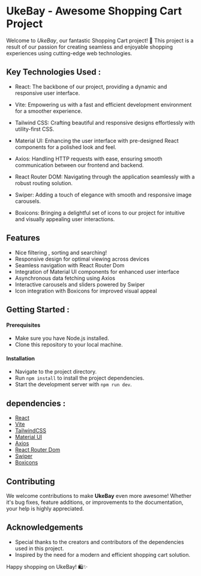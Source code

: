 # __UkeBay__ - Awesome Shopping Cart Project
Welcome to _UkeBay_, our fantastic Shopping Cart project! 🛒 This project is a result of our passion for creating seamless and enjoyable shopping experiences using cutting-edge web technologies.

## Key Technologies Used :
- React: The backbone of our project, providing a dynamic and responsive user interface.

- Vite: Empowering us with a fast and efficient development environment for a smoother experience.

- Tailwind CSS: Crafting beautiful and responsive designs effortlessly with utility-first CSS.

- Material UI: Enhancing the user interface with pre-designed React components for a polished look and feel.

- Axios: Handling HTTP requests with ease, ensuring smooth communication between our frontend and backend.

- React Router DOM: Navigating through the application seamlessly with a robust routing solution.

- Swiper: Adding a touch of elegance with smooth and responsive image carousels.

- Boxicons: Bringing a delightful set of icons to our project for intuitive and visually appealing user interactions.

## Features
- Nice filtering , sorting and searching!
- Responsive design for optimal viewing across devices
- Seamless navigation with React Router Dom
- Integration of Material UI components for enhanced user interface
- Asynchronous data fetching using Axios
- Interactive carousels and sliders powered by Swiper
- Icon integration with Boxicons for improved visual appeal

## Getting Started :

#### Prerequisites
- Make sure you have Node.js installed.
- Clone this repository to your local machine.

#### Installation

- Navigate to the project directory.
- Run ``` npm install ``` to install the project dependencies.
- Start the development server with ```npm run dev```.

## dependencies : 
- [React]('https://react.dev')
- [Vite]('https://vitejs.dev')
- [TailwindCSS]('https://tailwindcss.com')
- [Material UI]('https://mui.com/material-ui/')
- [Axios]('https://axios-http.com')
- [React Router Dom]('https://reactrouter.com')
- [Swiper]('https://swiperjs.com/react')
- [Boxicons]('https://boxicons.com')

## Contributing
We welcome contributions to make __UkeBay__ even more awesome! Whether it's bug fixes, feature additions, or improvements to the documentation, your help is highly appreciated.

## Acknowledgements
- Special thanks to the creators and contributors of the dependencies used in this project.
- Inspired by the need for a modern and efficient shopping cart solution.

Happy shopping on UkeBay! 🛍️✨